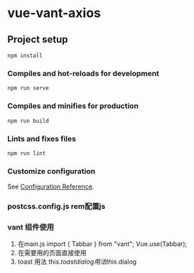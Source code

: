 # vue-vant-axios

## Project setup
```
npm install
```

### Compiles and hot-reloads for development
```
npm run serve
```

### Compiles and minifies for production
```
npm run build
```

### Lints and fixes files
```
npm run lint
```

### Customize configuration
See [Configuration Reference](https://cli.vuejs.org/config/).

### postcss.config.js  rem配置js

### vant 组件使用
1. 在main.js 
  import { Tabbar } from "vant";
  Vue.use(Tabbar);
2. 在需要用的页面直接使用
3. toast 用法 this.$toast  dialog 用法 this.$dialog  
